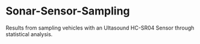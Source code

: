 # Sonar-Sensor-Sampling
Results from sampling vehicles with an Ultasound HC-SR04 Sensor through statistical analysis. 
